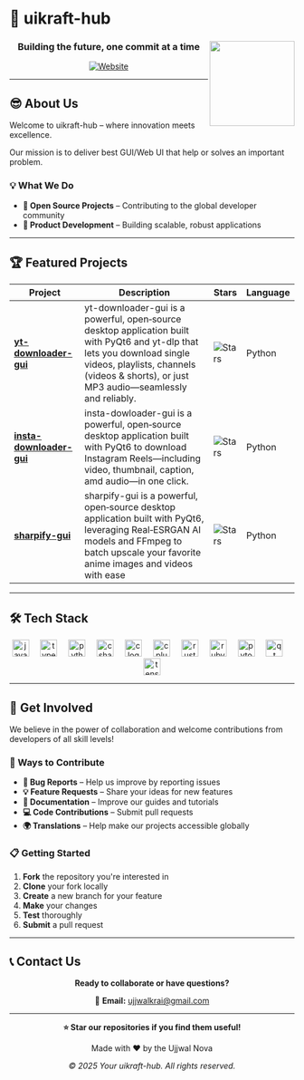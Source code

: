 # 🚀 uikraft-hub

<div align="center">

<img align="right" height="150" src="https://media.tenor.com/xJDNv2U4tA4AAAAi/mortal-kombat-mk.gif"  />

### Building the future, one commit at a time

[![Website](https://img.shields.io/badge/🌐_Website-Visit-blue?style=for-the-badge)]()

</div>

---

## 😎 About Us

Welcome to uikraft-hub – where innovation meets excellence.

Our mission is to deliver best GUI/Web UI that help or solves an important problem.

### 💡 What We Do

- **🔧 Open Source Projects** – Contributing to the global developer community
- **🚀 Product Development** – Building scalable, robust applications

---

## 🏆 Featured Projects

<div align="center">

| Project | Description | Stars | Language |
|---------|-------------|-------|----------|
| [**yt-downloader-gui**](https://github.com/uikraft-hub/yt-downloader-gui) | yt-downloader-gui is a powerful, open‑source desktop application built with PyQt6 and yt-dlp that lets you download single videos, playlists, channels (videos & shorts), or just MP3 audio—seamlessly and reliably. | ![Stars](https://img.shields.io/github/stars/uikraft-hub/yt-downloader-gui?style=flat-square) | Python |
| [**insta-downloader-gui**](https://github.com/uikraft-hub/insta-downloader-gui) | insta-dowloader-gui is a powerful, open‑source desktop application built with PyQt6 to download Instagram Reels—including video, thumbnail, caption, amd audio—in one click. | ![Stars](https://img.shields.io/github/stars/uikraft-hub/insta-downloader-gui?style=flat-square) | Python |
| [**sharpify-gui**](https://github.com/uikraft-hub/sharpify-gui) | sharpify-gui is a powerful, open‑source desktop application built with PyQt6, leveraging Real‑ESRGAN AI models and FFmpeg to batch upscale your favorite anime images and videos with ease | ![Stars](https://img.shields.io/github/stars/uikraft-hub/sharpify-gui?style=flat-square) | Python |

</div>

---

## 🛠️ Tech Stack

<div align="center">
  <img src="https://cdn.jsdelivr.net/gh/devicons/devicon/icons/javascript/javascript-original.svg" height="30" alt="javascript logo"  />
  <img width="12" />
  <img src="https://cdn.jsdelivr.net/gh/devicons/devicon/icons/typescript/typescript-original.svg" height="30" alt="typescript logo"  />
  <img width="12" />
  <img src="https://cdn.jsdelivr.net/gh/devicons/devicon/icons/python/python-original.svg" height="30" alt="python logo"  />
  <img width="12" />
  <img src="https://cdn.jsdelivr.net/gh/devicons/devicon/icons/csharp/csharp-original.svg" height="30" alt="csharp logo"  />
  <img width="12" />
  <img src="https://cdn.jsdelivr.net/gh/devicons/devicon/icons/c/c-original.svg" height="30" alt="c logo"  />
  <img width="12" />
  <img src="https://cdn.jsdelivr.net/gh/devicons/devicon/icons/cplusplus/cplusplus-original.svg" height="30" alt="cplusplus logo"  />
  <img width="12" />
  <img src="https://skillicons.dev/icons?i=rust" height="30" alt="rust logo"  />
  <img width="12" />
  <img src="https://skillicons.dev/icons?i=ruby" height="30" alt="ruby logo"  />
  <img width="12" />
  <img src="https://cdn.simpleicons.org/pytorch/EE4C2C" height="30" alt="pytorch logo"  />
  <img width="12" />
  <img src="https://cdn.simpleicons.org/qt/41CD52" height="30" alt="qt logo"  />
  <img width="12" />
  <img src="https://cdn.simpleicons.org/tensorflow/FF6F00" height="30" alt="tensorflow logo"  />
</div>

---

## 🤝 Get Involved

We believe in the power of collaboration and welcome contributions from developers of all skill levels!

### 🎯 Ways to Contribute

- **🐛 Bug Reports** – Help us improve by reporting issues
- **💡 Feature Requests** – Share your ideas for new features
- **📝 Documentation** – Improve our guides and tutorials
- **💻 Code Contributions** – Submit pull requests
- **🌍 Translations** – Help make our projects accessible globally

### 📋 Getting Started

1. **Fork** the repository you're interested in
2. **Clone** your fork locally
3. **Create** a new branch for your feature
4. **Make** your changes
5. **Test** thoroughly
6. **Submit** a pull request

---

## 📞 Contact Us

<div align="center">

**Ready to collaborate or have questions?**

📧 **Email:** ujjwalkrai@gmail.com

</div>

---

<div align="center">

**⭐ Star our repositories if you find them useful!**

Made with ❤️ by the Ujjwal Nova

*© 2025 Your uikraft-hub. All rights reserved.*

</div>
